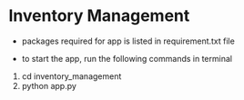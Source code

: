 # Inventory Management

- packages required for app is listed in requirement.txt file

- to start the app, run the following commands in terminal
1. cd inventory_management
2. python app.py